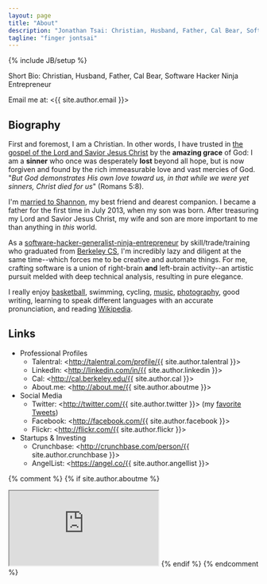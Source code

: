 ```yaml
---
layout: page
title: "About"
description: "Jonathan Tsai: Christian, Husband, Father, Cal Bear, Software Hacker Ninja Entrepreneur. Based out of Silicon Valley, CA."
tagline: "finger jontsai"
---
```

{% include JB/setup %}

Short Bio: Christian, Husband, Father, Cal Bear, Software Hacker Ninja Entrepreneur

Email me at: <{{ site.author.email }}>

## Biography ##

First and foremost, I am a Christian. In other words, I have trusted in <a href="http://www.aweandreverence.com/gospel/what-is-the-gospel/248" target="_blank">the gospel of the Lord and Savior Jesus Christ</a> by the <strong>amazing grace</strong> of God: I am a <strong>sinner</strong> who once was desperately <strong>lost</strong> beyond all hope, but is now forgiven and found by the rich immeasurable love and vast mercies of God. "<em>But God demonstrates His own love toward us, in that while we were yet sinners, Christ died for us</em>" (Romans 5:8).

I'm <a href="http://jands2011.com" target="_blank">married to Shannon</a>, my best friend and dearest companion. I became a father for the first time in July 2013, when my son was born. After treasuring my Lord and Savior Jesus Christ, my wife and son are more important to me than anything in <em>this</em> world.

As a <a href="http://talentral.com/profile/jontsai" target="_blank">software-hacker-generalist-ninja-entrepreneur</a> by skill/trade/training who graduated from <a href="https://cal.berkeley.edu/jontsai" target="_blank">Berkeley CS</a>, I'm incredibly lazy and diligent at the same time--which forces me to be creative and automate things. For me, crafting software is a union of right-brain <strong>and</strong> left-brain activity--an artistic pursuit melded with deep technical analysis, resulting in pure elegance.

I really enjoy <a href="http://pkkup.com/profile/jontsai" target="_blank">basketball</a>, swimming, cycling, <a href="https://soundcloud.com/jontsai" target="_blank">music</a>, <a href="http://flickr.com/jontsai8601" target="_blank">photography</a>, good writing, learning to speak different languages with an accurate pronunciation, and reading <a href="http://en.wikipedia.org/wiki/Special:Random" target="_blank">Wikipedia</a>.

## Links ##

* Professional Profiles
  * Talentral: <http://talentral.com/profile/{{ site.author.talentral }}>
  * LinkedIn: <http://linkedin.com/in/{{ site.author.linkedin }}>
  * Cal: <http://cal.berkeley.edu/{{ site.author.cal }}>
  * About.me: <http://about.me/{{ site.author.aboutme }}>
* Social Media
  * Twitter: <http://twitter.com/{{ site.author.twitter }}> (my <a href="/tweets.html">favorite Tweets</a>)
  * Facebook: <http://facebook.com/{{ site.author.facebook }}>
  * Flickr: <http://flickr.com/{{ site.author.flickr }}>
* Startups & Investing
  * Crunchbase: <http://crunchbase.com/person/{{ site.author.crunchbase }}>
  * AngelList: <https://angel.co/{{ site.author.angellist }}>

{% comment %}
{% if site.author.aboutme %}
<iframe id="about_iframe" src="http://about.me/{{ site.author.aboutme }}"></iframe>
{% endif %}
{% endcomment %}
